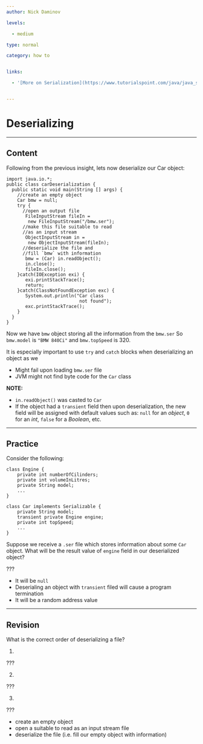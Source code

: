 ```yaml
---
author: Nick Daminov

levels:

  - medium

type: normal

category: how to


links:

  - '[More on Serialization](https://www.tutorialspoint.com/java/java_serialization.htm){website}'


---
```


# Deserializing

---
## Content

Following from the previous insight, lets now deserialize our Car object:

```
import java.io.*;
public class carDeserialization {
  public static void main(String [] args) {
    //create an empty object
    Car bmw = null;
    try {
      //open an output file
       FileInputStream fileIn =
        new FileInputStream("/bmw.ser");
      //make this file suitable to read
      //as an input stream
       ObjectInputStream in =
        new ObjectInputStream(fileIn);
      //deserialize the file and
      //fill `bmw` with information
       bmw = (Car) in.readObject();
       in.close();
       fileIn.close();
    }catch(IOException exi) {
       exi.printStackTrace();
       return;
    }catch(ClassNotFoundException exc) {
       System.out.println("Car class
                           not found");
       exc.printStackTrace();
    }
  }
}
```

Now we have `bmw` object storing all the information from the `bmw.ser`
So `bmw.model` is `"BMW 840Ci"` and `bmw.topSpeed` is 320.

It is especially important to use `try` and `catch` blocks when deserializing an object as we
- Might fail upon loading `bmw.ser` file
- JVM might not find byte code for the `Car` class

**NOTE:**
- `in.readObject()` was casted to `Car`
- If the object had a `transient` field then upon deserialization, the new field will be assigned with default values such as: `null` for an *object*, `0` for an *int*, `false` for a *Boolean*, etc.

---
## Practice

Consider the following:

```
class Engine {             
    private int numberOfCilinders;
    private int volumeInLitres;
    private String model;
    ...
}

class Car implements Serializable {
    private String model;
    transient private Engine engine;
    private int topSpeed;
    ...
}
```
Suppose we receive a `.ser` file which stores information about some `Car` object. What will be the result value of `engine` field in our deserialized object?

???


* It will be `null`
* Deserialing an object with `transient` filed will cause a program termination
* It will be a random address value

---
## Revision

What is the correct order of deserializing a file?

1.
???

2.
???

3.
???


* create an empty object
* open a suitable to read as an input stream file
* deserialize the file (i.e. fill our empty object with information)

